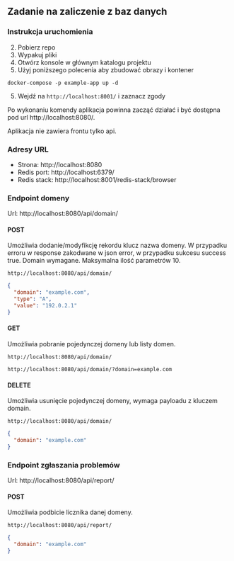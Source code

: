 ## Zadanie na zaliczenie z baz danych

### Instrukcja uruchomienia

2. Pobierz repo
2. Wypakuj pliki
3. Otwórz konsole w głównym katalogu projektu
4. Użyj poniższego polecenia aby zbudować obrazy i kontener

```
docker-compose -p example-app up -d
```

5. Wejdź na `http://localhost:8001/` i zaznacz zgody

Po wykonaniu komendy aplikacja powinna zacząć działać i być dostępna pod url http://localhost:8080/.

Aplikacja nie zawiera frontu tylko api.

### Adresy URL

- Strona: http://localhost:8080
- Redis port: http://localhost:6379/
- Redis stack: http://localhost:8001/redis-stack/browser

### Endpoint domeny

Url: http://localhost:8080/api/domain/

#### POST

Umożliwia dodanie/modyfikcję rekordu klucz nazwa domeny. W przypadku erroru w response zakodwane w json error, w
przypadku sukcesu success true.
Domain wymagane. Maksymalna ilość parametrów 10.

```
http://localhost:8080/api/domain/
```

```json
{
  "domain": "example.com",
  "type": "A",
  "value": "192.0.2.1"
}
```

#### GET

Umożliwia pobranie pojedynczej domeny lub listy domen.

```
http://localhost:8080/api/domain/
```

```
http://localhost:8080/api/domain/?domain=example.com
```

#### DELETE

Umożliwia usunięcie pojedynczej domeny, wymaga payloadu z kluczem domain.

```
http://localhost:8080/api/domain/
```

```json
{
  "domain": "example.com"
}
```

### Endpoint zgłaszania problemów

Url: http://localhost:8080/api/report/

#### POST

Umożliwia podbicie licznika danej domeny.

```
http://localhost:8080/api/report/
```

```json
{
  "domain": "example.com"
}
```
